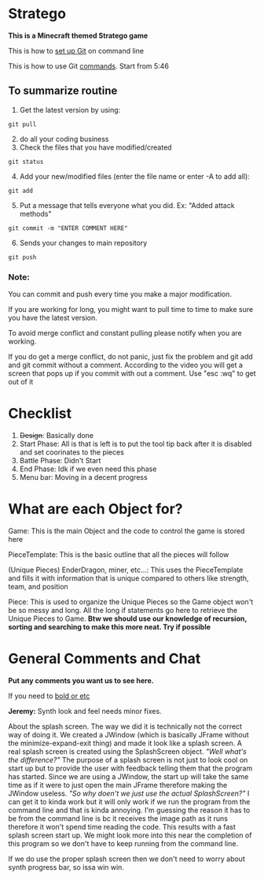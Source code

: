 # Stratego
**This is a Minecraft themed Stratego game**

This is how to [set up Git](https://help.github.com/articles/set-up-git/#setting-up-git) on command line

This is how to use Git [commands](https://www.youtube.com/watch?v=0fKg7e37bQE). Start from 5:46

## To summarize routine
1. Get the latest version by using:
```
git pull
```
2. do all your coding business
3. Check the files that you have modified/created
```
git status
```
4. Add your new/modified files (enter the file name or enter -A to add all):
```
git add
```
5. Put a message that tells everyone what you did. Ex: "Added attack methods"
```
git commit -m "ENTER COMMENT HERE" 
```
6. Sends your changes to main repository
```
git push
```
   
### Note:
You can commit and push every time you make a major modification.

If you are working for long, you might want to pull time to time to make sure you have the latest version.

To avoid merge conflict and constant pulling please notify when you are working.

If you do get a merge conflict, do not panic, just fix the problem and git add and git commit without a comment.
According to the video you will get a screen that pops up if you commit with out a comment. Use "esc :wq" to get out of it

# Checklist
1. ~~Design~~: Basically done
2. Start Phase: All is that is left is to put the tool tip back after it is disabled and set coorinates to the pieces 
3. Battle Phase: Didn't Start
4. End Phase: Idk if we even need this phase
5. Menu bar: Moving in a decent progress

# What are each Object for?
Game: This is the main Object and the code to control the game is stored here

PieceTemplate: This is the basic outline that all the pieces will follow

(Unique Pieces) EnderDragon, miner, etc...: This uses the PieceTemplate and fills it with information that is unique compared to others like strength, team, and position

Piece: This is used to organize the Unique Pieces so the Game object won't be so messy and long. All the long if statements go here to retrieve the Unique Pieces to Game. **Btw we should use our knowledge of recursion, sorting and searching to make this more neat. Try if possible**

# General Comments and Chat
**Put any comments you want us to see here.**
 
If you need to [bold or etc](https://help.github.com/articles/basic-writing-and-formatting-syntax/)

**Jeremy:** Synth look and feel needs minor fixes.

About the splash screen. The way we did it is technically not the correct way of doing it. We created a JWindow (which is basically JFrame without the minimize-expand-exit thing) and made it look like a splash screen. A real splash screen is created using the SplashScreen object. _"Well what's the difference?"_ The purpose of a splash screen is not just to look cool on start up but to provide the user with feedback telling them that the program has started. Since we are using a JWindow, the start up will take the same time as if it were to just open the main JFrame therefore making the JWindow useless. _"So why doen't we just use the actual SplashScreen?"_ I can get it to kinda work but it will only work if we run the program from the command line and that is kinda annoying. I'm guessing the reason it has to be from the command line is bc it receives the image path as it runs therefore it won't spend time reading the code. This results with a fast splash screen start up. We might look more into this near the completion of this program so we don't have to keep running from the command line.

If we do use the proper splash screen then we don't need to worry about synth progress bar, so issa win win.
 

